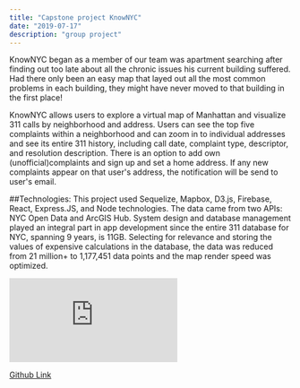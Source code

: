 ```yaml
---
title: "Capstone project KnowNYC"
date: "2019-07-17"
description: "group project"
---
```


KnowNYC began as a member of our team was apartment searching after finding out too late about all the chronic issues his current building suffered. Had there only been an easy map that layed out all the most common problems in each building, they might have never moved to that
building in the first place!

KnowNYC allows users to explore a virtual map of Manhattan and visualize 311 calls by neighborhood and address. Users can see the top five complaints within a neighborhood and can zoom in to individual addresses and see its entire 311 history, including call date, complaint type, descriptor, and resolution description. There is an option to add own (unofficial)complaints and sign up and set a home address. If any new complaints appear on that user's address, the notification will be send to user's email.

##Technologies:
This project used Sequelize, Mapbox, D3.js, Firebase, React, Express.JS, and Node technologies. The data came from two APIs: NYC Open Data and ArcGIS Hub.
System design and database management played an integral part in app development since the entire 311 database for NYC, spanning 9 years, is 11GB. Selecting for relevance and storing the values of expensive calculations in the database, the data was reduced from 21 million+ to 1,177,451 data points and the map render speed was optimized.

<iframe class="video" src="https://www.youtube.com/embed/-BfZi9GQ_qc?start=63" frameborder="0" allow="accelerometer; autoplay; encrypted-media; gyroscope; picture-in-picture" allowfullscreen></iframe>

<a href="https://github.com/lima-dove/KnowNYC" class="project-link"  target="_blank"
        rel="noopener noreferrer">Github Link</a>
